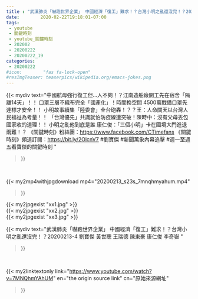 ```yaml
---
title : "武漢肺炎「嚇跑世界企業」 中國經濟「復工」難求！？台灣小明之亂還沒完！？20200213-4 劉寶傑 黃世聰 王瑞德 陳東豪 康仁俊 李奇嶽 "
date:        2020-02-22T19:18:01-07:00
tags:
 - youtube
 - 關鍵時刻
 - youtube_關鍵時刻
 - 202002
 - 20200222
 - 20200222_19
categories:
 - 20200222
#icon:        "fas fa-lock-open"
#resImgTeaser: teaserpics/wikipedia.org/emacs-jokes.png
---
```


{{< mydiv text="中國航母強行復工但…人不夠！？江南造船廠開工先在宿舍「隔離14天」！！ 口罩三層不織布完全「國產化」！時間換空間 4500萬戰備口罩先達標才安全！！ 小明故事續集「陸委會」全台砲轟！？？王：人命關天以台灣人民福祉為考量！！ 「台灣優先」共識就怕防疫線遭突破！陳時中：沒有父母丟包國家收的道理！！ 小明之亂他到底是誰 康仁俊：「三個小明」卡在國境大門進退兩難！？  《關鍵時刻》粉絲團：https://www.facebook.com/CTimefans 《關鍵時刻》頻道訂閱：https://bit.ly/2OlcnV7  #劉寶傑 #新聞萬象內幕追擊 #週一至週五看寶傑的關鍵時刻 "
>}}
<br>


{{< my2mp4withjpgdownload mp4="20200213_s23s_7mnqhmyahum.mp4"
>}}

{{< my2jpgexist "xx1.jpg" >}}<br>
{{< my2jpgexist "xx2.jpg" >}}<br>
{{< my2jpgexist "xx3.jpg" >}}<br>



{{< mydiv text="武漢肺炎「嚇跑世界企業」 中國經濟「復工」難求！？台灣小明之亂還沒完！？20200213-4 劉寶傑 黃世聰 王瑞德 陳東豪 康仁俊 李奇嶽 "
>}}
<br>

{{< my2linktextonly link="https://www.youtube.com/watch?v=7MNQhmYAhUM"
en="the origin source link" cn="原始來源網址"
>}}


<br>

